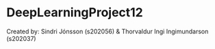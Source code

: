 # DeepLearningProject12
Created by: Sindri Jónsson (s202056) & Thorvaldur Ingi Ingimundarson (s202037)

